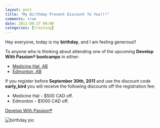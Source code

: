 ```yaml
---
layout: post
title: "My Birthday Present Discount To You!!!"
comments: true
date: 2011-08-27 08:00
categories: [training]
---
```

Hey everyone, today is my <b>birthday</b>, and I am feeling generous!!

To anyone who is thinking about attending one of the upcoming <b>Develop With Passion® bootcamps</b> in either:

* [Medicine Hat, AB](http://www.eventbrite.com/event/2011507473)
* [Edmonton, AB](http://www.eventbrite.com/event/1445494513)

If you register before <b>September 30th, 2011</b> and use the discount code <b>early_bird</b> you will receive the following discounts off the registration fee:

* Medicine Hat - $500 CAD off.
* Edmonton - $1000 CAD off.


[Develop With Passion®](http://www.developwithpassion.com)

![birthday pic](http://lansingninjas.files.wordpress.com/2011/02/nin-brthday.png)
